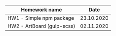 | Homework name                                                     | Date       |
|-------------------------------------------------------------------|------------|
| HW1 - Simple npm package                                          | 23.10.2020 |
| HW2 - ArtBoard (gulp-scss)                                        | 02.11.2020 |
